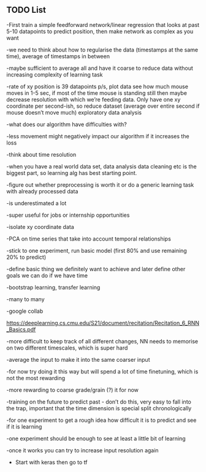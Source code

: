 ## TODO List

-First train a simple feedforward network/linear regression that looks at past 5-10 datapoints to predict position, then make network as complex as you want

-we need to think about how to regularise the data (timestamps at the same time), average of timestamps in between 

-maybe sufficient to average all and have it coarse to reduce data without increasing complexity of learning task

-rate of xy position is 39 datapoints p/s, plot data see how much mouse moves in 1-5 sec, if most of the time mouse is standing still then maybe decrease resolution with which we’re feeding data. Only have one xy coordinate per second-ish, so reduce dataset (average over entire second if mouse doesn’t move much) exploratory data analysis

-what does our algorithm have difficulties with?

-less movement might negatively impact our algorithm if it increases the loss

-think about time resolution

-when you have a real world data set, data analysis data cleaning etc is the biggest part, so learning alg has best starting point.

-figure out whether preprocessing is worth it or do a generic learning task with already processed data

-is underestimated a lot

-super useful for jobs or internship opportunities

-isolate xy coordinate data

-PCA on time series that take into account temporal relationships

-stick to one experiment, run basic model (first 80% and use remaining 20% to predict)

-define basic thing we definitely want to achieve and later define other goals we can do if we have time

-bootstrap learning, transfer learning

-many to many

-google collab

https://deeplearning.cs.cmu.edu/S21/document/recitation/Recitation_6_RNN_Basics.pdf 


-more difficult to keep track of all different changes, NN needs to memorise on two different timescales, which is super hard

-average the input to make it into the same coarser input

-for now try doing it this way but will spend a lot of time finetuning, which is not the most rewarding

-more rewarding to coarse grade/grain (?) it for now

-training on the future to predict past - don’t do this, very easy to fall into the trap, important that the time dimension is special split chronologically

-for one experiment to get a rough idea how difficult it is to predict and see if it is learning

-one experiment should be enough to see at least a little bit of learning

-once it works you can try to increase input resolution again

 - Start with keras then go to tf
